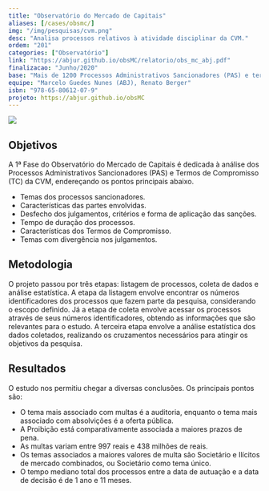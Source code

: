```yaml
---
title: "Observatório do Mercado de Capitais"
aliases: [/cases/obsmc/]
img: "/img/pesquisas/cvm.png"
desc: "Analisa processos relativos à atividade disciplinar da CVM."
ordem: "201"
categories: ["Observatório"]
link: "https://abjur.github.io/obsMC/relatorio/obs_mc_abj.pdf"
finalizacao: "Junho/2020"
base: "Mais de 1200 Processos Administrativos Sancionadores (PAS) e termos de compromisso que tramitaram na Comissão de Valores Mobiliários."
equipe: "Marcelo Guedes Nunes (ABJ), Renato Berger"
isbn: "978-65-80612-07-9"
projeto: https://abjur.github.io/obsMC
---
```


![](/img/pesquisas/cvm.png)

## Objetivos

A 1ª Fase do Observatório do Mercado de Capitais é dedicada à análise dos Processos Administrativos Sancionadores (PAS) e Termos de Compromisso (TC) da CVM, endereçando os pontos principais abaixo.

- Temas dos processos sancionadores.
- Características das partes envolvidas.
- Desfecho dos julgamentos, critérios e forma de aplicação das sanções.
- Tempo de duração dos processos.
- Características dos Termos de Compromisso.
- Temas com divergência nos julgamentos.

## Metodologia

O projeto passou por três etapas: listagem de processos, coleta de dados e análise estatística. A etapa da listagem envolve encontrar os números identificadores dos processos que fazem parte da pesquisa, considerando o escopo definido. Já a etapa de coleta envolve acessar os processos através de seus números identificadores, obtendo as informações que são relevantes para o estudo. A terceira etapa envolve a análise estatística dos dados coletados, realizando os cruzamentos necessários para atingir os objetivos da pesquisa.

## Resultados

O estudo nos permitiu chegar a diversas conclusões. Os principais pontos são:

- O tema mais associado com multas é a auditoria, enquanto o tema mais associado com absolvições é a oferta pública.
- A Proibição está comparativamente associada a maiores prazos de pena.
- As multas variam entre 997 reais e 438 milhões de reais.
- Os temas associados a maiores valores de multa são Societário e Ilícitos de mercado combinados, ou Societário como tema único.
- O tempo mediano total dos processos entre a data de autuação e a data de decisão é de 1 ano e 11 meses.
